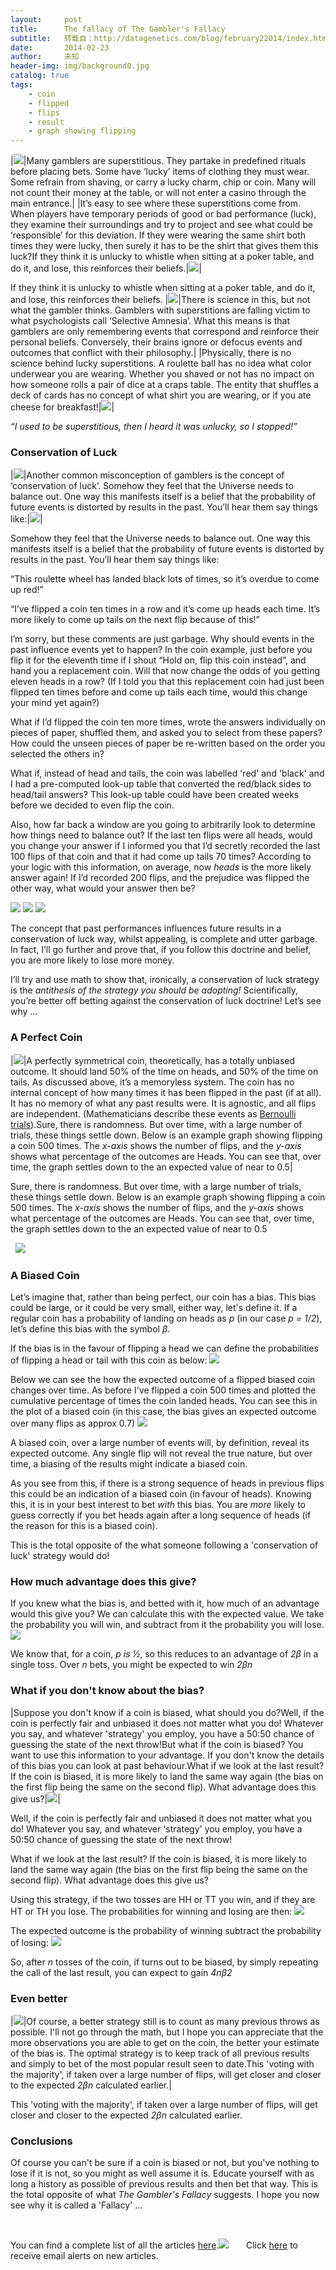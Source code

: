 ```yaml
---
layout:     post
title:      The fallacy of The Gambler's Fallacy
subtitle:   转载自：http://datagenetics.com/blog/february22014/index.html
date:       2014-02-23
author:     未知
header-img: img/background0.jpg
catalog: true
tags:
    - coin
    - flipped
    - flips
    - result
    - graph showing flipping
---
```

|![](http://datagenetics.com/blog/february22014/r.png)|Many gamblers are superstitious. They partake in predefined rituals before placing bets. Some have ‘lucky’ items of clothing they must wear. Some refrain from shaving, or carry a lucky charm, chip or coin. Many will not count their money at the table, or will not enter a casino through the main entrance.|
|It’s easy to see where these superstitions come from. When players have temporary periods of good or bad performance (luck), they examine their surroundings and try to project and see what could be ‘responsible’ for this deviation. If they were wearing the same shirt both times they were lucky, then surely it has to be the shirt that gives them this luck?If they think it is unlucky to whistle when sitting at a poker table, and do it, and lose, this reinforces their beliefs.|![](http://datagenetics.com/blog/february22014/g.png)|

If they think it is unlucky to whistle when sitting at a poker table, and do it, and lose, this reinforces their beliefs.
|![](http://datagenetics.com/blog/february22014/b.png)|There is science in this, but not what the gambler thinks. Gamblers with superstitions are falling victim to what psychologists call ‘Selective Amnesia’. What this means is that gamblers are only remembering events that correspond and reinforce their personal beliefs. Conversely, their brains ignore or defocus events and outcomes that conflict with their philosophy.|
|Physically, there is no science behind lucky superstitions. A roulette ball has no idea what color underwear you are wearing. Whether you shaved or not has no impact on how someone rolls a pair of dice at a craps table. The entity that shuffles a deck of cards has no concept of what shirt you are wearing, or if you ate cheese for breakfast!|![](http://datagenetics.com/blog/february22014/rw.png)|

*“I used to be superstitious, then I heard it was unlucky, so I stopped!”*

### Conservation of Luck
|![](http://datagenetics.com/blog/february22014/s.png)|Another common misconception of gamblers is the concept of ‘conservation of luck’. Somehow they feel that the Universe needs to balance out. One way this manifests itself is a belief that the probability of future events is distorted by results in the past. You’ll hear them say things like:|![](http://datagenetics.com/blog/february22014/s.png)|

Somehow they feel that the Universe needs to balance out. One way this manifests itself is a belief that the probability of future events is distorted by results in the past. You’ll hear them say things like:

“This roulette wheel has landed black lots of times, so it’s overdue to come up red!”

“I’ve flipped a coin ten times in a row and it’s come up heads each time. It’s more likely to come up tails on the next flip because of this!”

I’m sorry, but these comments are just garbage. Why should events in the past influence events yet to happen? In the coin example, just before you flip it for the eleventh time if I shout “Hold on, flip this coin instead”, and hand you a replacement coin. Will that now change the odds of you getting eleven heads in a row? (If I told you that this replacement coin had just been flipped ten times before and come up tails each time, would this change your mind yet again?)

What if I’d flipped the coin ten more times, wrote the answers individually on pieces of paper, shuffled them, and asked you to select from these papers? How could the unseen pieces of paper be re-written based on the order you selected the others in?

What if, instead of head and tails, the coin was labelled 'red' and 'black' and I had a pre-computed look-up table that converted the red/black sides to head/tail answers? This look-up table could have been created weeks before we decided to even flip the coin.

Also, how far back a window are you going to arbitrarily look to determine how things need to balance out? If the last ten flips were all heads, would you change your answer if I informed you that I’d secretly recorded the last 100 flips of that coin and that it had come up tails 70 times? According to your logic with this information, on average, now *heads* is the more likely answer again! If I’d recorded 200 flips, and the prejudice was flipped the other way, what would your answer then be?

![](http://datagenetics.com/blog/february22014/fl.png)
![](http://datagenetics.com/blog/february22014/fl.png)
![](http://datagenetics.com/blog/february22014/fl.png)


The concept that past performances influences future results in a conservation of luck way, whilst appealing, is complete and utter garbage. In fact, I’ll go further and prove that, if you follow this doctrine and belief, you are more likely to lose more money.

I’ll try and use math to show that, ironically, a conservation of luck strategy is the *antithesis of the strategy you should be adopting!* Scientifically, you’re better off betting against the conservation of luck doctrine! Let’s see why …

### A Perfect Coin
|![](http://datagenetics.com/blog/february22014/p.png)|A perfectly symmetrical coin, theoretically, has a totally unbiased outcome. It should land 50% of the time on heads, and 50% of the time on tails. As discussed above, it’s a memoryless system. The coin has no internal concept of how many times it has been flipped in the past (if at all). It has no memory of what any past results were. It is agnostic, and all flips are independent. (Mathematicians describe these events as [Bernoulli trials](http://en.wikipedia.org/wiki/Bernoulli_trial)).Sure, there is randomness. But over time, with a large number of trials, these things settle down. Below is an example graph showing flipping a coin 500 times. The *x-axis* shows the number of flips, and the *y-axis* shows what percentage of the outcomes are Heads. You can see that, over time, the graph settles down to the an expected value of near to 0.5|

Sure, there is randomness. But over time, with a large number of trials, these things settle down. Below is an example graph showing flipping a coin 500 times. The *x-axis* shows the number of flips, and the *y-axis* shows what percentage of the outcomes are Heads. You can see that, over time, the graph settles down to the an expected value of near to 0.5

 
![](http://datagenetics.com/blog/february22014/gr1.png)


### A Biased Coin

Let’s imagine that, rather than being perfect, our coin has a bias. This bias could be large, or it could be very small, either way, let's define it. If a regular coin has a probability of landing on heads as *p* (in our case *p = 1/2*), let’s define this bias with the symbol *β*.

If the bias is in the favour of flipping a head we can define the probabilities of flipping a head or tail with this coin as below:
![](http://datagenetics.com/blog/february22014/eq0.png)


Below we can see the how the expected outcome of a flipped biased coin changes over time. As before I've flipped a coin 500 times and plotted the cumulative percentage of times the coin landed heads. You can see this in the plot of a biased coin (in this case, the bias gives an expected outcome over many flips as approx 0.7)
![](http://datagenetics.com/blog/february22014/bi.png)


A biased coin, over a large number of events will, by definition, reveal its expected outcome. Any single flip will not reveal the true nature, but over time, a biasing of the results might indicate a biased coin.

As you see from this, if there is a strong sequence of heads in previous flips this could be an indication of a biased coin (in favour of heads). Knowing this, it is in your best interest to bet *with* this bias. You are *more* likely to guess correctly if you bet heads again after a long sequence of heads (if the reason for this is a biased coin).

This is the total opposite of the what someone following a 'conservation of luck' strategy would do!

### How much advantage does this give?

If you knew what the bias is, and betted with it, how much of an advantage would this give you? We can calculate this with the expected value. We take the probability you will win, and subtract from it the probability you will lose.
![](http://datagenetics.com/blog/february22014/eq1.png)


We know that, for a coin, *p is ½*, so this reduces to an advantage of *2β* in a single toss. Over *n* bets, you might be expected to win *2βn*

### What if you don't know about the bias?
|Suppose you don't know if a coin is biased, what should you do?Well, if the coin is perfectly fair and unbiased it does not matter what you do! Whatever you say, and whatever 'strategy' you employ, you have a 50:50 chance of guessing the state of the next throw!But what if the coin is biased? You want to use this information to your advantage. If you don't know the details of this bias you can look at past behaviour.What if we look at the last result? If the coin is biased, it is more likely to land the same way again (the bias on the first flip being the same on the second flip). What advantage does this give us?|![](http://datagenetics.com/blog/february22014/ce.png)|

Well, if the coin is perfectly fair and unbiased it does not matter what you do! Whatever you say, and whatever 'strategy' you employ, you have a 50:50 chance of guessing the state of the next throw!

What if we look at the last result? If the coin is biased, it is more likely to land the same way again (the bias on the first flip being the same on the second flip). What advantage does this give us?

Using this strategy, if the two tosses are HH or TT you win, and if they are HT or TH you lose. The probabilities for winning and losing are then:
![](http://datagenetics.com/blog/february22014/eq2.png)


The expected outcome is the probability of winning subtract the probability of losing:
![](http://datagenetics.com/blog/february22014/eq3.png)


So, after *n* tosses of the coin, if turns out to be biased, by simply repeating the call of the last result, you can expect to gain *4nβ2*

### Even better
|![](http://datagenetics.com/blog/february22014/all.png)|Of course, a better strategy still is to count as many previous throws as possible. I'll not go through the math, but I hope you can appreciate that the more observations you are able to get on the coin, the better your estimate of the bias is. The optimal strategy is to keep track of all previous results and simply to bet of the most popular result seen to date.This 'voting with the majority', if taken over a large number of flips, will get closer and closer to the expected *2βn* calculated earlier.|

This 'voting with the majority', if taken over a large number of flips, will get closer and closer to the expected *2βn* calculated earlier.

### Conclusions

Of course you can't be sure if a coin is biased or not, but you've nothing to lose if it is not, so you might as well assume it is. Educate yourself with as long a history as possible of previous results and then bet that way. This is the total opposite of what *The Gambler's Fallacy* suggests. I hope you now see why it is called a 'Fallacy' …

 

You can find a complete list of all the articles [here](/blog.html).![](http://datagenetics.com/images/n.gif)
      Click [here](http://datagenetics.com/newsletter/subscribe.html) to receive email alerts on new articles.
